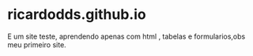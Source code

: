 # ricardodds.github.io
E um site teste, aprendendo apenas com html , tabelas e formularios,obs meu primeiro site.
